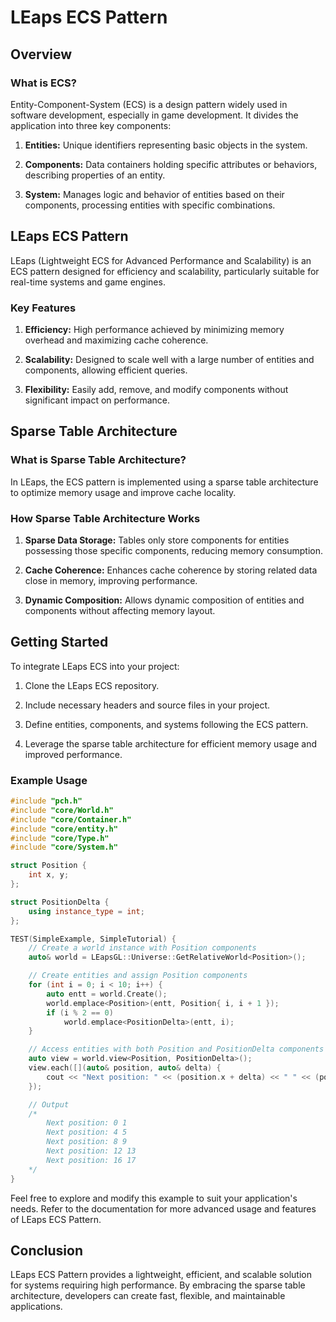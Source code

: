 # LEaps ECS Pattern

## Overview

### What is ECS?

Entity-Component-System (ECS) is a design pattern widely used in software development, especially in game development. It divides the application into three key components:

1. **Entities:** Unique identifiers representing basic objects in the system.

2. **Components:** Data containers holding specific attributes or behaviors, describing properties of an entity.

3. **System:** Manages logic and behavior of entities based on their components, processing entities with specific combinations.

## LEaps ECS Pattern

LEaps (Lightweight ECS for Advanced Performance and Scalability) is an ECS pattern designed for efficiency and scalability, particularly suitable for real-time systems and game engines.

### Key Features

1. **Efficiency:** High performance achieved by minimizing memory overhead and maximizing cache coherence.

2. **Scalability:** Designed to scale well with a large number of entities and components, allowing efficient queries.

3. **Flexibility:** Easily add, remove, and modify components without significant impact on performance.

## Sparse Table Architecture

### What is Sparse Table Architecture?

In LEaps, the ECS pattern is implemented using a sparse table architecture to optimize memory usage and improve cache locality.

### How Sparse Table Architecture Works

1. **Sparse Data Storage:** Tables only store components for entities possessing those specific components, reducing memory consumption.

2. **Cache Coherence:** Enhances cache coherence by storing related data close in memory, improving performance.

3. **Dynamic Composition:** Allows dynamic composition of entities and components without affecting memory layout.

## Getting Started

To integrate LEaps ECS into your project:

1. Clone the LEaps ECS repository.

2. Include necessary headers and source files in your project.

3. Define entities, components, and systems following the ECS pattern.

4. Leverage the sparse table architecture for efficient memory usage and improved performance.

### Example Usage

```cpp
#include "pch.h"
#include "core/World.h"
#include "core/Container.h"
#include "core/entity.h"
#include "core/Type.h"
#include "core/System.h"

struct Position {
    int x, y;
};

struct PositionDelta {
    using instance_type = int;
};

TEST(SimpleExample, SimpleTutorial) {
    // Create a world instance with Position components
    auto& world = LEapsGL::Universe::GetRelativeWorld<Position>();

    // Create entities and assign Position components
    for (int i = 0; i < 10; i++) {
        auto entt = world.Create();
        world.emplace<Position>(entt, Position{ i, i + 1 });
        if (i % 2 == 0) 
            world.emplace<PositionDelta>(entt, i);
    }

    // Access entities with both Position and PositionDelta components
    auto view = world.view<Position, PositionDelta>();
    view.each([](auto& position, auto& delta) {
        cout << "Next position: " << (position.x + delta) << " " << (position.y + delta) << "\n";
    });

    // Output
    /*
        Next position: 0 1
        Next position: 4 5
        Next position: 8 9
        Next position: 12 13
        Next position: 16 17
    */
}
```

Feel free to explore and modify this example to suit your application's needs. Refer to the documentation for more advanced usage and features of LEaps ECS Pattern.

## Conclusion

LEaps ECS Pattern provides a lightweight, efficient, and scalable solution for systems requiring high performance. By embracing the sparse table architecture, developers can create fast, flexible, and maintainable applications.
